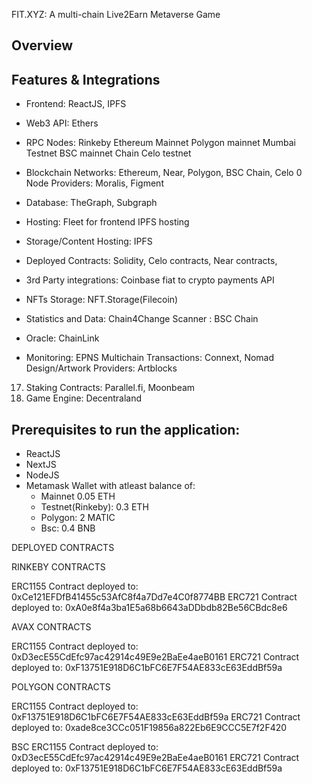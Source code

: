 FIT.XYZ: A multi-chain  Live2Earn Metaverse Game

## Overview

## Features & Integrations

- Frontend: ReactJS, IPFS
- Web3 API: Ethers
- RPC Nodes: Rinkeby
              Ethereum Mainnet
              Polygon mainnet
              Mumbai Testnet
              BSC mainnet Chain
              Celo testnet

- Blockchain Networks: Ethereum, Near, Polygon, BSC Chain, Celo
0 Node Providers: Moralis, Figment
- Database: TheGraph, Subgraph
- Hosting: Fleet for frontend IPFS hosting 
- Storage/Content Hosting: IPFS
- Deployed Contracts: Solidity, Celo contracts, Near contracts,
- 3rd Party integrations: Coinbase fiat to crypto payments API
- NFTs Storage: NFT.Storage(Filecoin)
- Statistics and Data: Chain4Change Scanner : BSC Chain
- Oracle: ChainLink
- Monitoring: EPNS
 Multichain Transactions: Connext, Nomad
 Design/Artwork Providers: Artblocks
17. Staking Contracts: Parallel.fi, Moonbeam
18. Game Engine: Decentraland




## Prerequisites to run the application:

- ReactJS
- NextJS
- NodeJS
- Metamask Wallet with atleast balance of: 
  - Mainnet 0.05 ETH
  - Testnet(Rinkeby): 0.3 ETH
  - Polygon: 2 MATIC
  - Bsc: 0.4 BNB

DEPLOYED CONTRACTS

RINKEBY CONTRACTS

ERC1155 Contract deployed to: 0xCe121EFDfB41455c53AfC8f4a7Dd7e4C0f8774BB
ERC721 Contract deployed to: 0xA0e8f4a3ba1E5a68b6643aDDbdb82Be56CBdc8e6

AVAX CONTRACTS

ERC1155 Contract deployed to: 0xD3ecE55CdEfc97ac42914c49E9e2BaEe4aeB0161
ERC721 Contract deployed to: 0xF13751E918D6C1bFC6E7F54AE833cE63EddBf59a

POLYGON CONTRACTS

ERC1155 Contract deployed to: 0xF13751E918D6C1bFC6E7F54AE833cE63EddBf59a
ERC721 Contract deployed to: 0xade8ce3CCc051F19856a822Eb6E9CCC5E7f2F420


BSC
ERC1155 Contract deployed to: 0xD3ecE55CdEfc97ac42914c49E9e2BaEe4aeB0161
ERC721 Contract deployed to: 0xF13751E918D6C1bFC6E7F54AE833cE63EddBf59a